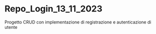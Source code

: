 # Repo_Login_13_11_2023
Progetto CRUD con implementazione di registrazione e autenticazione di utente
